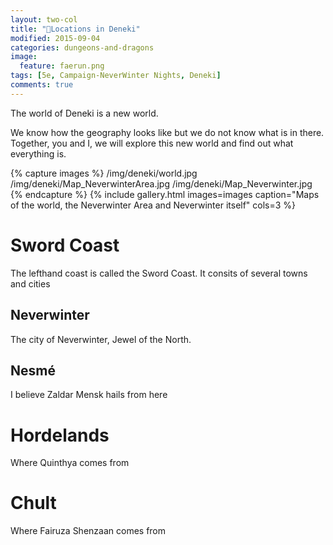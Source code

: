```yaml
---
layout: two-col
title: "🏰Locations in Deneki"
modified: 2015-09-04
categories: dungeons-and-dragons
image:
  feature: faerun.png
tags: [5e, Campaign-NeverWinter Nights, Deneki]
comments: true
---
```


The world of Deneki is a new world.

We know how the geography looks like but we do not know what is in there.
Together, you and I, we will explore this new world and find out what everything is.

{% capture images %}
  /img/deneki/world.jpg
  /img/deneki/Map_NeverwinterArea.jpg
  /img/deneki/Map_Neverwinter.jpg
{% endcapture %}
{% include gallery.html images=images caption="Maps of the world, the Neverwinter Area and Neverwinter itself" cols=3 %}

# Sword Coast

The lefthand coast is called the Sword Coast. It consits of several towns and cities

## Neverwinter

The city of Neverwinter, Jewel of the North.

## Nesmé

I believe Zaldar Mensk hails from here

# Hordelands

Where Quinthya comes from

# Chult

Where Fairuza Shenzaan comes from
